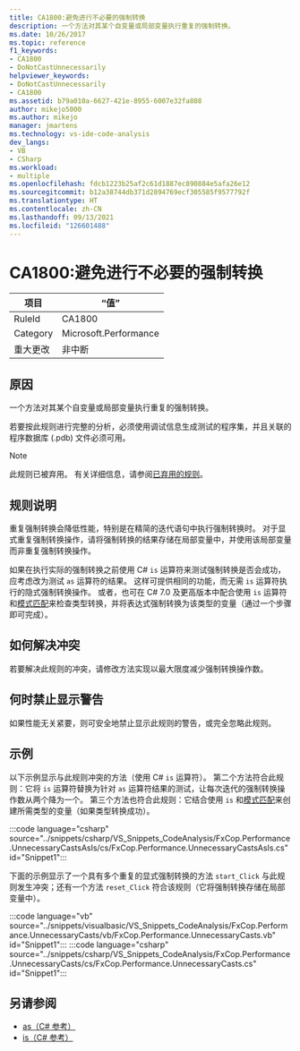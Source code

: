 ```yaml
---
title: CA1800:避免进行不必要的强制转换
description: 一个方法对其某个自变量或局部变量执行重复的强制转换。
ms.date: 10/26/2017
ms.topic: reference
f1_keywords:
- CA1800
- DoNotCastUnnecessarily
helpviewer_keywords:
- DoNotCastUnnecessarily
- CA1800
ms.assetid: b79a010a-6627-421e-8955-6007e32fa808
author: mikejo5000
ms.author: mikejo
manager: jmartens
ms.technology: vs-ide-code-analysis
dev_langs:
- VB
- CSharp
ms.workload:
- multiple
ms.openlocfilehash: fdcb1223b25af2c61d1887ec890884e5afa26e12
ms.sourcegitcommit: b12a38744db371d2894769ecf305585f9577792f
ms.translationtype: HT
ms.contentlocale: zh-CN
ms.lasthandoff: 09/13/2021
ms.locfileid: "126601488"
---
```

# <a name="ca1800-do-not-cast-unnecessarily"></a>CA1800:避免进行不必要的强制转换

|项目|“值”|
|-|-|
|RuleId|CA1800|
|Category|Microsoft.Performance|
|重大更改|非中断|

## <a name="cause"></a>原因
一个方法对其某个自变量或局部变量执行重复的强制转换。

若要按此规则进行完整的分析，必须使用调试信息生成测试的程序集，并且关联的程序数据库 (.pdb) 文件必须可用。

> [!NOTE]
> 此规则已被弃用。 有关详细信息，请参阅[已弃用的规则](fxcop-unported-deprecated-rules.md)。

## <a name="rule-description"></a>规则说明
重复强制转换会降低性能，特别是在精简的迭代语句中执行强制转换时。 对于显式重复强制转换操作，请将强制转换的结果存储在局部变量中，并使用该局部变量而非重复强制转换操作。

如果在执行实际的强制转换之前使用 C# `is` 运算符来测试强制转换是否会成功，应考虑改为测试 `as` 运算符的结果。 这样可提供相同的功能，而无需 `is` 运算符执行的隐式强制转换操作。 或者，也可在 C# 7.0 及更高版本中配合使用 `is` 运算符和[模式匹配](/dotnet/csharp/language-reference/keywords/is#pattern-matching-with-is)来检查类型转换，并将表达式强制转换为该类型的变量（通过一个步骤即可完成）。

## <a name="how-to-fix-violations"></a>如何解决冲突
若要解决此规则的冲突，请修改方法实现以最大限度减少强制转换操作数。

## <a name="when-to-suppress-warnings"></a>何时禁止显示警告
如果性能无关紧要，则可安全地禁止显示此规则的警告，或完全忽略此规则。

## <a name="examples"></a>示例
以下示例显示与此规则冲突的方法（使用 C# `is` 运算符）。 第二个方法符合此规则：它将 `is` 运算符替换为针对 `as` 运算符结果的测试，让每次迭代的强制转换操作数从两个降为一个。 第三个方法也符合此规则：它结合使用 `is` 和[模式匹配](/dotnet/csharp/language-reference/keywords/is#pattern-matching-with-is)来创建所需类型的变量（如果类型转换成功）。

:::code language="csharp" source="../snippets/csharp/VS_Snippets_CodeAnalysis/FxCop.Performance.UnnecessaryCastsAsIs/cs/FxCop.Performance.UnnecessaryCastsAsIs.cs" id="Snippet1":::

下面的示例显示了一个具有多个重复的显式强制转换的方法 `start_Click` 与此规则发生冲突；还有一个方法 `reset_Click` 符合该规则（它将强制转换存储在局部变量中）。

:::code language="vb" source="../snippets/visualbasic/VS_Snippets_CodeAnalysis/FxCop.Performance.UnnecessaryCasts/vb/FxCop.Performance.UnnecessaryCasts.vb" id="Snippet1":::
:::code language="csharp" source="../snippets/csharp/VS_Snippets_CodeAnalysis/FxCop.Performance.UnnecessaryCasts/cs/FxCop.Performance.UnnecessaryCasts.cs" id="Snippet1":::

## <a name="see-also"></a>另请参阅

- [as（C# 参考）](/dotnet/csharp/language-reference/keywords/as)
- [is（C# 参考）](/dotnet/csharp/language-reference/keywords/is)
